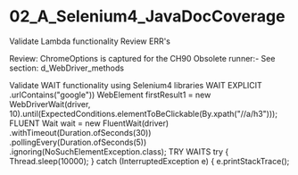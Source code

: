 # 02_A_Selenium4_JavaDocCoverage


Validate Lambda functionality
Review ERR's


Review: ChromeOptions is captured for the CH90 Obsolete runner:-
            See section: d_WebDriver_methods


Validate WAIT functionality using Selenium4 libraries
    WAIT
        EXPLICIT 
                    .urlContains("google"))
                    WebElement firstResult1 = new WebDriverWait(driver, 10).until(ExpectedConditions.elementToBeClickable(By.xpath("//a/h3")));
        FLUENT
                    Wait<WebDriver> wait = new FluentWait<WebDriver>(driver)
                       .withTimeout(Duration.ofSeconds(30))
                       .pollingEvery(Duration.ofSeconds(5))
                       .ignoring(NoSuchElementException.class);
        TRY WAITS
                    try {
                    Thread.sleep(10000);
                    } catch (InterruptedException e) {
                    e.printStackTrace();
